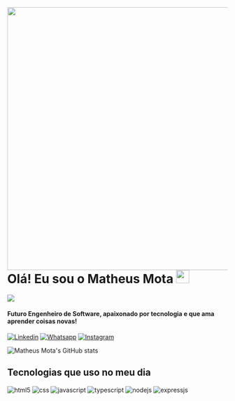 <img align='right' height='600em' src='https://raw.githubusercontent.com/gist/devmatheusmota/6a7fd17004ef8d76374bacfe4598e71f/raw/7c29c3c2b9eb4650b7d304cdabe3fb26d731539c/githubcard.svg'/>
<h1 align='left'>Olá! Eu sou o Matheus Mota <img width="30px" src="https://c.tenor.com/Wx9IEmZZXSoAAAAi/hi.gif"/></h1>
<p align='left'><img src='https://komarev.com/ghpvc/?username=devmatheusmota&color=yellow'/></p>

#### Futuro Engenheiro de Software, apaixonado por tecnologia e que ama aprender coisas novas!

[![Linkedin](https://img.shields.io/badge/LinkedIn-0077B5?style=for-the-badge&logo=linkedin&logoColor=white)](https://www.linkedin.com/in/matheus-mota-oliveira/)
[![Whatsapp](https://img.shields.io/badge/WhatsApp-25D366?style=for-the-badge&logo=whatsapp&logoColor=white)](https://wa.me/5519992903863/)
[![Instagram](https://img.shields.io/badge/Instagram-E4405F?style=for-the-badge&logo=instagram&logoColor=white)](https://www.instagram.com/motaa1996/)

![Matheus Mota's GitHub stats](https://github-readme-stats.vercel.app/api?username=devmatheusmota&show_icons=true&theme=dracula)

## Tecnologias que uso no meu dia

<div style='display: inline-block'>
  <img align='center' alt='html5' src='https://img.shields.io/badge/HTML5-E34F26?style=for-the-badge&logo=html5&logoColor=white'>
  <img align='center' alt='css' src='https://img.shields.io/badge/CSS3-1572B6?style=for-the-badge&logo=css3&logoColor=white'>
  <img align='center' alt='javascript' src='https://img.shields.io/badge/JavaScript-F7DF1E?style=for-the-badge&logo=javascript&logoColor=black'>
  <img align='center' alt='typescript' src='https://img.shields.io/badge/TypeScript-007ACC?style=for-the-badge&logo=typescript&logoColor=white'>
  <img align='center' alt='nodejs' src='https://img.shields.io/badge/Node.js-43853D?style=for-the-badge&logo=node.js&logoColor=white'>
  <img align='center' alt='expressjs' src='https://img.shields.io/badge/Express.js-404D59?style=for-the-badge'>  
</div><br/>



